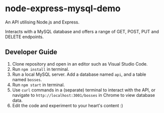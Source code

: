 # node-express-mysql-demo
An API utilising Node.js and Express.

Interacts with a MySQL database and offers a range of GET, POST, PUT and DELETE endpoints.

## Developer Guide
1) Clone repository and open in an editor such as Visual Studio Code.
2) Run `npm install` in terminal.
3) Run a local MySQL server. Add a database named `api`, and a table named `bosses`.
4) Run `npm start` in terminal.
5) Use `curl` commands in a (separate) terminal to interact with the API, or navigate to `http://localhost:3001/bosses` in Chrome to view database data.
6) Edit the code and experiment to your heart's content :)


